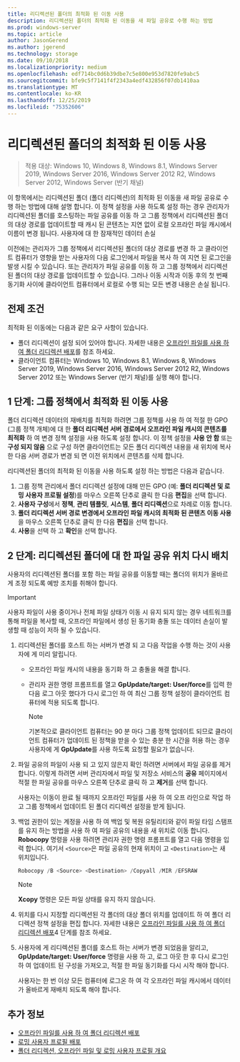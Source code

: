 ```yaml
---
title: 리디렉션된 폴더의 최적화 된 이동 사용
description: 리디렉션된 폴더의 최적화 된 이동을 새 파일 공유로 수행 하는 방법
ms.prod: windows-server
ms.topic: article
author: JasonGerend
ms.author: jgerend
ms.technology: storage
ms.date: 09/10/2018
ms.localizationpriority: medium
ms.openlocfilehash: edf714bc0d6b39dbe7c5e800e953d7820fe9abc5
ms.sourcegitcommit: bfe9c5f7141f4f2343a4edf432856f07db1410aa
ms.translationtype: MT
ms.contentlocale: ko-KR
ms.lasthandoff: 12/25/2019
ms.locfileid: "75352606"
---
```

# <a name="enable-optimized-moves-of-redirected-folders"></a>리디렉션된 폴더의 최적화 된 이동 사용

>적용 대상: Windows 10, Windows 8, Windows 8.1, Windows Server 2019, Windows Server 2016, Windows Server 2012 R2, Windows Server 2012, Windows Server (반기 채널)

이 항목에서는 리디렉션된 폴더 (폴더 리디렉션)의 최적화 된 이동을 새 파일 공유로 수행 하는 방법에 대해 설명 합니다. 이 정책 설정을 사용 하도록 설정 하는 경우 관리자가 리디렉션된 폴더를 호스팅하는 파일 공유를 이동 하 고 그룹 정책에서 리디렉션된 폴더의 대상 경로를 업데이트할 때 캐시 된 콘텐츠는 지연 없이 로컬 오프라인 파일 캐시에서 이름이 변경 됩니다. 사용자에 대 한 잠재적인 데이터 손실

이전에는 관리자가 그룹 정책에서 리디렉션된 폴더의 대상 경로를 변경 하 고 클라이언트 컴퓨터가 영향을 받는 사용자의 다음 로그인에서 파일을 복사 하 여 지연 된 로그인을 발생 시킬 수 있습니다. 또는 관리자가 파일 공유를 이동 하 고 그룹 정책에서 리디렉션된 폴더의 대상 경로를 업데이트할 수 있습니다. 그러나 이동 시작과 이동 후의 첫 번째 동기화 사이에 클라이언트 컴퓨터에서 로컬로 수행 되는 모든 변경 내용은 손실 됩니다.

## <a name="prerequisites"></a>전제 조건

최적화 된 이동에는 다음과 같은 요구 사항이 있습니다.

- 폴더 리디렉션이 설정 되어 있어야 합니다. 자세한 내용은 [오프라인 파일를 사용 하 여 폴더 리디렉션 배포](deploy-folder-redirection.md)를 참조 하세요.
- 클라이언트 컴퓨터는 Windows 10, Windows 8.1, Windows 8, Windows Server 2019, Windows Server 2016, Windows Server 2012 R2, Windows Server 2012 또는 Windows Server (반기 채널)를 실행 해야 합니다.

## <a name="step-1-enable-optimized-move-in-group-policy"></a>1 단계: 그룹 정책에서 최적화 된 이동 사용

폴더 리디렉션 데이터의 재배치를 최적화 하려면 그룹 정책를 사용 하 여 적절 한 GPO (그룹 정책 개체)에 대 한 **폴더 리디렉션 서버 경로에서 오프라인 파일 캐시의 콘텐츠를 최적화** 하 여 변경 정책 설정을 사용 하도록 설정 합니다. 이 정책 설정을 **사용 안 함** 또는 **구성 되지 않음** 으로 구성 하면 클라이언트는 모든 폴더 리디렉션 내용을 새 위치에 복사한 다음 서버 경로가 변경 되 면 이전 위치에서 콘텐츠를 삭제 합니다.

리디렉션된 폴더의 최적화 된 이동을 사용 하도록 설정 하는 방법은 다음과 같습니다.

1. 그룹 정책 관리에서 폴더 리디렉션 설정에 대해 만든 GPO (예: **폴더 리디렉션 및 로밍 사용자 프로필 설정**)를 마우스 오른쪽 단추로 클릭 한 다음 **편집**을 선택 합니다.
2. **사용자 구성**에서 **정책**, **관리 템플릿**, **시스템**, **폴더 리디렉션**으로 차례로 이동 합니다.
3. **폴더 리디렉션 서버 경로 변경에서 오프라인 파일 캐시의 최적화 된 콘텐츠 이동 사용**을 마우스 오른쪽 단추로 클릭 한 다음 **편집**을 선택 합니다.
4. **사용**을 선택 하 고 **확인**을 선택 합니다.

## <a name="step-2-relocate-the-file-share-for-redirected-folders"></a>2 단계: 리디렉션된 폴더에 대 한 파일 공유 위치 다시 배치

사용자의 리디렉션된 폴더를 포함 하는 파일 공유를 이동할 때는 폴더의 위치가 올바르게 조정 되도록 예방 조치를 취해야 합니다.

>[!IMPORTANT]
>사용자 파일이 사용 중이거나 전체 파일 상태가 이동 시 유지 되지 않는 경우 네트워크를 통해 파일을 복사할 때, 오프라인 파일에서 생성 된 동기화 충돌 또는 데이터 손실이 발생할 때 성능이 저하 될 수 있습니다.

1. 리디렉션된 폴더를 호스트 하는 서버가 변경 되 고 다음 작업을 수행 하는 것이 사용자에 게 미리 알립니다.

      - 오프라인 파일 캐시의 내용을 동기화 하 고 충돌을 해결 합니다.
      - 관리자 권한 명령 프롬프트를 열고 **GpUpdate/target: User/force**를 입력 한 다음 로그 아웃 했다가 다시 로그인 하 여 최신 그룹 정책 설정이 클라이언트 컴퓨터에 적용 되도록 합니다.

        >[!NOTE]
        >기본적으로 클라이언트 컴퓨터는 90 분 마다 그룹 정책 업데이트 되므로 클라이언트 컴퓨터가 업데이트 된 정책을 받을 수 있는 충분 한 시간을 허용 하는 경우 사용자에 게 **GpUpdate**를 사용 하도록 요청할 필요가 없습니다.
2. 파일 공유의 파일이 사용 되 고 있지 않은지 확인 하려면 서버에서 파일 공유를 제거 합니다. 이렇게 하려면 서버 관리자에서 파일 및 저장소 서비스의 **공유** 페이지에서 적절 한 파일 공유를 마우스 오른쪽 단추로 클릭 하 고 **제거**를 선택 합니다.

    사용자는 이동이 완료 될 때까지 오프라인 파일를 사용 하 여 오프 라인으로 작업 하 고 그룹 정책에서 업데이트 된 폴더 리디렉션 설정을 받게 됩니다.

3. 백업 권한이 있는 계정을 사용 하 여 백업 및 복원 유틸리티와 같이 파일 타임 스탬프를 유지 하는 방법을 사용 하 여 파일 공유의 내용을 새 위치로 이동 합니다. **Robocopy** 명령을 사용 하려면 관리자 권한 명령 프롬프트를 열고 다음 명령을 입력 합니다. 여기서 ```<Source>```은 파일 공유의 현재 위치이 고 ```<Destination>```는 새 위치입니다.

    ```PowerShell
    Robocopy /B <Source> <Destination> /Copyall /MIR /EFSRAW
    ```

    >[!NOTE]
    >**Xcopy** 명령은 모든 파일 상태를 유지 하지 않습니다.
4. 위치를 다시 지정할 리디렉션된 각 폴더의 대상 폴더 위치를 업데이트 하 여 폴더 리디렉션 정책 설정을 편집 합니다. 자세한 내용은 [오프라인 파일를 사용 하 여 폴더 리디렉션 배포](deploy-folder-redirection.md)4 단계를 참조 하세요.
5. 사용자에 게 리디렉션된 폴더를 호스트 하는 서버가 변경 되었음을 알리고, **GpUpdate/target: User/force** 명령을 사용 하 고, 로그 아웃 한 후 다시 로그인 하 여 업데이트 된 구성을 가져오고, 적절 한 파일 동기화를 다시 시작 해야 합니다.

    사용자는 한 번 이상 모든 컴퓨터에 로그온 하 여 각 오프라인 파일 캐시에서 데이터가 올바르게 재배치 되도록 해야 합니다.

## <a name="more-information"></a>추가 정보

* [오프라인 파일를 사용 하 여 폴더 리디렉션 배포](deploy-folder-redirection.md)
* [로밍 사용자 프로필 배포](deploy-roaming-user-profiles.md)
* [폴더 리디렉션, 오프라인 파일 및 로밍 사용자 프로필 개요](folder-redirection-rup-overview.md)